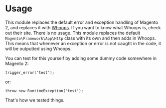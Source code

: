 # Usage
This module replaces the default error and exception handling of Magento 2, and replaces it with [Whoops](https://filp.github.io/whoops/). If you want to know what Whoops is, check out their site. There is no usage. This module replaces the default `Magento\Framework\App\Http` class with its own and then adds in Whoops. This means that whenever an exception or error is not caught in the code, it will be outputted using Whoops.

You can test for this yourself by adding some dummy code somewhere in Magento 2:

    trigger_error('test');
    
or:

    throw new RuntimeException('test');

That's how we tested things.

